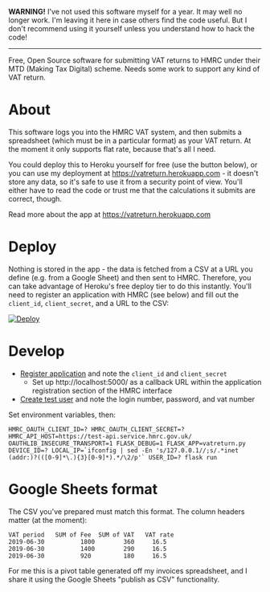 **WARNING!** I've not used this software myself for a year. It may well no longer work. I'm leaving it here in case others find the code useful. But I don't recommend using it yourself unless you understand how to hack the code!

----

Free, Open Source software for submitting VAT returns to HMRC under their MTD (Making Tax Digital) scheme. Needs some work to support any kind of VAT return.

# About

This software logs you into the HMRC VAT system, and then submits a spreadsheet (which must be in a particular format) as your VAT return. At the moment it only supports flat rate, because that's all I need.

You could deploy this to Heroku yourself for free (use the button below), or you can use my deployment at https://vatreturn.herokuapp.com - it doesn't store any data, so it's safe to use it from a security point of view. You'll either have to read the code or trust me that the calculations it submits are correct, though.

Read more about the app at https://vatreturn.herokuapp.com


# Deploy

Nothing is stored in the app - the data is fetched from a CSV at a URL you define (e.g. from a Google Sheet) and then sent to HMRC. Therefore, you can take advantage of Heroku's free deploy tier to do this instantly.  You'll need to register an application with HMRC (see below) and fill out the `client_id`, `client_secret`, and a URL to the CSV:

[![Deploy](https://www.herokucdn.com/deploy/button.png)](https://heroku.com/deploy)


# Develop


* [Register application](https://developer.service.hmrc.gov.uk/developer/applications/) and note the `client_id` and `client_secret`
  * Set up http://localhost:5000/ as a callback URL within the application registration section of the HMRC interface
* [Create test user](https://developer.service.hmrc.gov.uk/api-documentation/docs/api/service/api-platform-test-user/1.0) and note the login number, password, and vat number

Set environment variables, then:

```
HMRC_OAUTH_CLIENT_ID=? HMRC_OAUTH_CLIENT_SECRET=? HMRC_API_HOST=https://test-api.service.hmrc.gov.uk/ OAUTHLIB_INSECURE_TRANSPORT=1 FLASK_DEBUG=1 FLASK_APP=vatreturn.py DEVICE_ID=? LOCAL_IP=`ifconfig | sed -En 's/127.0.0.1//;s/.*inet (addr:)?(([0-9]*\.){3}[0-9]*).*/\2/p'` USER_ID=? flask run
```

# Google Sheets format

The CSV you've prepared must match this format. The column headers matter (at the moment):

    VAT period   SUM of Fee  SUM of VAT   VAT rate
    2019-06-30          1800        360     16.5
    2019-06-30          1400        290     16.5
    2019-06-30          920         180     16.5

For me this is a pivot table generated off my invoices spreadsheet,
and I share it using the Google Sheets "publish as CSV" functionality.
